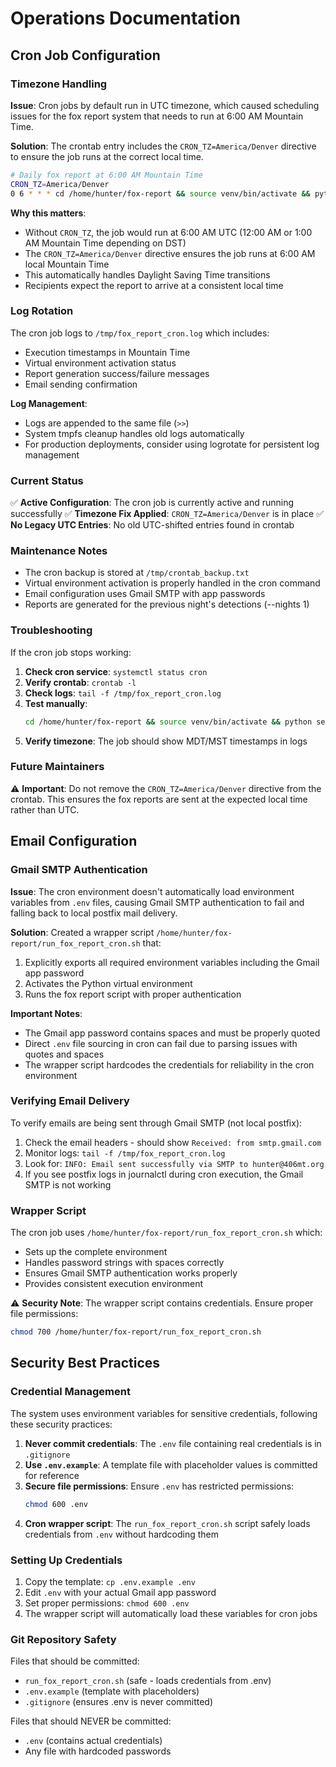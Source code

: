 # Operations Documentation

## Cron Job Configuration

### Timezone Handling

**Issue**: Cron jobs by default run in UTC timezone, which caused scheduling issues for the fox report system that needs to run at 6:00 AM Mountain Time.

**Solution**: The crontab entry includes the `CRON_TZ=America/Denver` directive to ensure the job runs at the correct local time.

```bash
# Daily fox report at 6:00 AM Mountain Time
CRON_TZ=America/Denver
0 6 * * * cd /home/hunter/fox-report && source venv/bin/activate && python send_fox_report_gmail.py --config config/gmail.yaml --nights 1 >> /tmp/fox_report_cron.log 2>&1
```

**Why this matters**:
- Without `CRON_TZ`, the job would run at 6:00 AM UTC (12:00 AM or 1:00 AM Mountain Time depending on DST)
- The `CRON_TZ=America/Denver` directive ensures the job runs at 6:00 AM local Mountain Time
- This automatically handles Daylight Saving Time transitions
- Recipients expect the report to arrive at a consistent local time

### Log Rotation

The cron job logs to `/tmp/fox_report_cron.log` which includes:
- Execution timestamps in Mountain Time
- Virtual environment activation status
- Report generation success/failure messages
- Email sending confirmation

**Log Management**:
- Logs are appended to the same file (`>>`)
- System tmpfs cleanup handles old logs automatically
- For production deployments, consider using logrotate for persistent log management

### Current Status

✅ **Active Configuration**: The cron job is currently active and running successfully
✅ **Timezone Fix Applied**: `CRON_TZ=America/Denver` is in place
✅ **No Legacy UTC Entries**: No old UTC-shifted entries found in crontab

### Maintenance Notes

- The cron backup is stored at `/tmp/crontab_backup.txt`
- Virtual environment activation is properly handled in the cron command
- Email configuration uses Gmail SMTP with app passwords
- Reports are generated for the previous night's detections (--nights 1)

### Troubleshooting

If the cron job stops working:

1. **Check cron service**: `systemctl status cron`
2. **Verify crontab**: `crontab -l`
3. **Check logs**: `tail -f /tmp/fox_report_cron.log`
4. **Test manually**: 
   ```bash
   cd /home/hunter/fox-report && source venv/bin/activate && python send_fox_report_gmail.py --config config/gmail.yaml --nights 1
   ```
5. **Verify timezone**: The job should show MDT/MST timestamps in logs

### Future Maintainers

⚠️ **Important**: Do not remove the `CRON_TZ=America/Denver` directive from the crontab. This ensures the fox reports are sent at the expected local time rather than UTC.

## Email Configuration

### Gmail SMTP Authentication

**Issue**: The cron environment doesn't automatically load environment variables from `.env` files, causing Gmail SMTP authentication to fail and falling back to local postfix mail delivery.

**Solution**: Created a wrapper script `/home/hunter/fox-report/run_fox_report_cron.sh` that:
1. Explicitly exports all required environment variables including the Gmail app password
2. Activates the Python virtual environment
3. Runs the fox report script with proper authentication

**Important Notes**:
- The Gmail app password contains spaces and must be properly quoted
- Direct `.env` file sourcing in cron can fail due to parsing issues with quotes and spaces
- The wrapper script hardcodes the credentials for reliability in the cron environment

### Verifying Email Delivery

To verify emails are being sent through Gmail SMTP (not local postfix):

1. Check the email headers - should show `Received: from smtp.gmail.com`
2. Monitor logs: `tail -f /tmp/fox_report_cron.log`
3. Look for: `INFO: Email sent successfully via SMTP to hunter@406mt.org`
4. If you see postfix logs in journalctl during cron execution, the Gmail SMTP is not working

### Wrapper Script

The cron job uses `/home/hunter/fox-report/run_fox_report_cron.sh` which:
- Sets up the complete environment
- Handles password strings with spaces correctly
- Ensures Gmail SMTP authentication works properly
- Provides consistent execution environment

⚠️ **Security Note**: The wrapper script contains credentials. Ensure proper file permissions:
```bash
chmod 700 /home/hunter/fox-report/run_fox_report_cron.sh
```

## Security Best Practices

### Credential Management

The system uses environment variables for sensitive credentials, following these security practices:

1. **Never commit credentials**: The `.env` file containing real credentials is in `.gitignore`
2. **Use `.env.example`**: A template file with placeholder values is committed for reference
3. **Secure file permissions**: Ensure `.env` has restricted permissions:
   ```bash
   chmod 600 .env
   ```
4. **Cron wrapper script**: The `run_fox_report_cron.sh` script safely loads credentials from `.env` without hardcoding them

### Setting Up Credentials

1. Copy the template: `cp .env.example .env`
2. Edit `.env` with your actual Gmail app password
3. Set proper permissions: `chmod 600 .env`
4. The wrapper script will automatically load these variables for cron jobs

### Git Repository Safety

Files that should be committed:
- `run_fox_report_cron.sh` (safe - loads credentials from .env)
- `.env.example` (template with placeholders)
- `.gitignore` (ensures .env is never committed)

Files that should NEVER be committed:
- `.env` (contains actual credentials)
- Any file with hardcoded passwords
